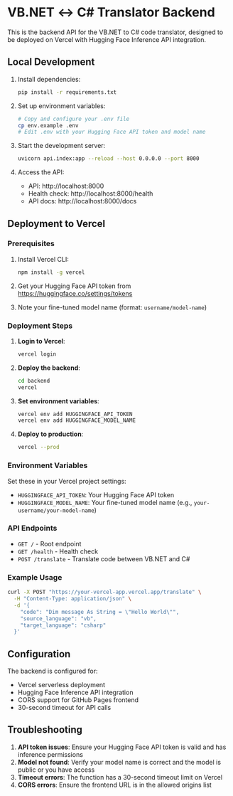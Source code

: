# VB.NET ↔ C# Translator Backend

This is the backend API for the VB.NET to C# code translator, designed to be deployed on Vercel with Hugging Face Inference API integration.

## Local Development

1. Install dependencies:
   ```bash
   pip install -r requirements.txt
   ```

2. Set up environment variables:
   ```bash
   # Copy and configure your .env file
   cp env.example .env
   # Edit .env with your Hugging Face API token and model name
   ```

3. Start the development server:
   ```bash
   uvicorn api.index:app --reload --host 0.0.0.0 --port 8000
   ```

4. Access the API:
   - API: http://localhost:8000
   - Health check: http://localhost:8000/health
   - API docs: http://localhost:8000/docs

## Deployment to Vercel

### Prerequisites

1. Install Vercel CLI:
   ```bash
   npm install -g vercel
   ```

2. Get your Hugging Face API token from https://huggingface.co/settings/tokens

3. Note your fine-tuned model name (format: `username/model-name`)

### Deployment Steps

1. **Login to Vercel**:
   ```bash
   vercel login
   ```

2. **Deploy the backend**:
   ```bash
   cd backend
   vercel
   ```

3. **Set environment variables**:
   ```bash
   vercel env add HUGGINGFACE_API_TOKEN
   vercel env add HUGGINGFACE_MODEL_NAME
   ```

4. **Deploy to production**:
   ```bash
   vercel --prod
   ```

### Environment Variables

Set these in your Vercel project settings:

- `HUGGINGFACE_API_TOKEN`: Your Hugging Face API token
- `HUGGINGFACE_MODEL_NAME`: Your fine-tuned model name (e.g., `your-username/your-model-name`)

### API Endpoints

- `GET /` - Root endpoint
- `GET /health` - Health check
- `POST /translate` - Translate code between VB.NET and C#

### Example Usage

```bash
curl -X POST "https://your-vercel-app.vercel.app/translate" \
  -H "Content-Type: application/json" \
  -d '{
    "code": "Dim message As String = \"Hello World\"",
    "source_language": "vb",
    "target_language": "csharp"
  }'
```

## Configuration

The backend is configured for:
- Vercel serverless deployment
- Hugging Face Inference API integration
- CORS support for GitHub Pages frontend
- 30-second timeout for API calls

## Troubleshooting

1. **API token issues**: Ensure your Hugging Face API token is valid and has inference permissions
2. **Model not found**: Verify your model name is correct and the model is public or you have access
3. **Timeout errors**: The function has a 30-second timeout limit on Vercel
4. **CORS errors**: Ensure the frontend URL is in the allowed origins list
